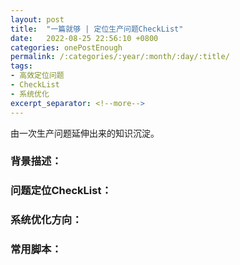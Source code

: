 ```yaml
---
layout: post
title:  "一篇就够 | 定位生产问题CheckList"
date:   2022-08-25 22:56:10 +0800
categories: onePostEnough
permalink: /:categories/:year/:month/:day/:title/
tags: 
- 高效定位问题
- CheckList
- 系统优化
excerpt_separator: <!--more-->
---
```


由一次生产问题延伸出来的知识沉淀。<!--more-->

### 背景描述：


### 问题定位CheckList：


### 系统优化方向：


### 常用脚本：





